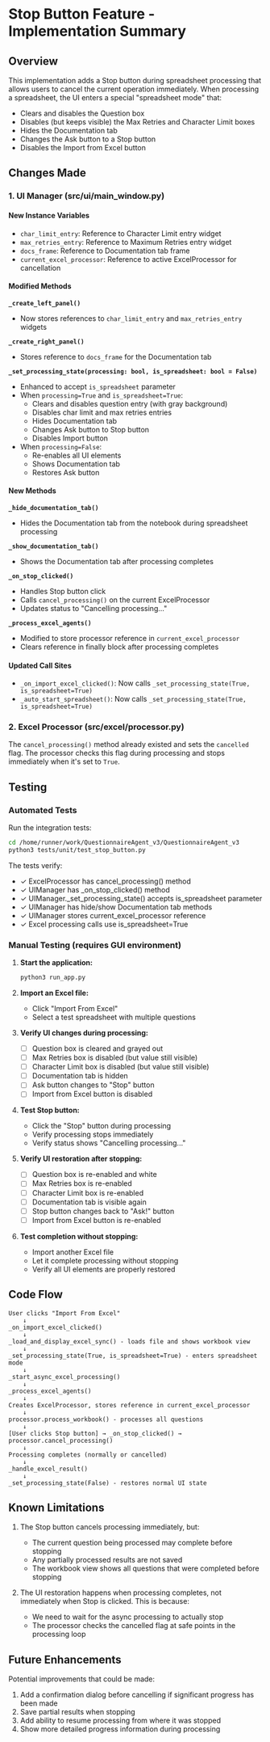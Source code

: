 # Stop Button Feature - Implementation Summary

## Overview
This implementation adds a Stop button during spreadsheet processing that allows users to cancel the current operation immediately. When processing a spreadsheet, the UI enters a special "spreadsheet mode" that:
- Clears and disables the Question box
- Disables (but keeps visible) the Max Retries and Character Limit boxes
- Hides the Documentation tab
- Changes the Ask button to a Stop button
- Disables the Import from Excel button

## Changes Made

### 1. UI Manager (src/ui/main_window.py)

#### New Instance Variables
- `char_limit_entry`: Reference to Character Limit entry widget
- `max_retries_entry`: Reference to Maximum Retries entry widget
- `docs_frame`: Reference to Documentation tab frame
- `current_excel_processor`: Reference to active ExcelProcessor for cancellation

#### Modified Methods

**`_create_left_panel()`**
- Now stores references to `char_limit_entry` and `max_retries_entry` widgets

**`_create_right_panel()`**
- Stores reference to `docs_frame` for the Documentation tab

**`_set_processing_state(processing: bool, is_spreadsheet: bool = False)`**
- Enhanced to accept `is_spreadsheet` parameter
- When `processing=True` and `is_spreadsheet=True`:
  - Clears and disables question entry (with gray background)
  - Disables char limit and max retries entries
  - Hides Documentation tab
  - Changes Ask button to Stop button
  - Disables Import button
- When `processing=False`:
  - Re-enables all UI elements
  - Shows Documentation tab
  - Restores Ask button

#### New Methods

**`_hide_documentation_tab()`**
- Hides the Documentation tab from the notebook during spreadsheet processing

**`_show_documentation_tab()`**
- Shows the Documentation tab after processing completes

**`_on_stop_clicked()`**
- Handles Stop button click
- Calls `cancel_processing()` on the current ExcelProcessor
- Updates status to "Cancelling processing..."

**`_process_excel_agents()`**
- Modified to store processor reference in `current_excel_processor`
- Clears reference in finally block after processing completes

#### Updated Call Sites
- `_on_import_excel_clicked()`: Now calls `_set_processing_state(True, is_spreadsheet=True)`
- `_auto_start_spreadsheet()`: Now calls `_set_processing_state(True, is_spreadsheet=True)`

### 2. Excel Processor (src/excel/processor.py)

The `cancel_processing()` method already existed and sets the `cancelled` flag. The processor checks this flag during processing and stops immediately when it's set to `True`.

## Testing

### Automated Tests

Run the integration tests:
```bash
cd /home/runner/work/QuestionnaireAgent_v3/QuestionnaireAgent_v3
python3 tests/unit/test_stop_button.py
```

The tests verify:
- ✓ ExcelProcessor has cancel_processing() method
- ✓ UIManager has _on_stop_clicked() method
- ✓ UIManager._set_processing_state() accepts is_spreadsheet parameter
- ✓ UIManager has hide/show Documentation tab methods
- ✓ UIManager stores current_excel_processor reference
- ✓ Excel processing calls use is_spreadsheet=True

### Manual Testing (requires GUI environment)

1. **Start the application:**
   ```bash
   python3 run_app.py
   ```

2. **Import an Excel file:**
   - Click "Import From Excel"
   - Select a test spreadsheet with multiple questions

3. **Verify UI changes during processing:**
   - [ ] Question box is cleared and grayed out
   - [ ] Max Retries box is disabled (but value still visible)
   - [ ] Character Limit box is disabled (but value still visible)
   - [ ] Documentation tab is hidden
   - [ ] Ask button changes to "Stop" button
   - [ ] Import from Excel button is disabled

4. **Test Stop button:**
   - Click the "Stop" button during processing
   - Verify processing stops immediately
   - Verify status shows "Cancelling processing..."

5. **Verify UI restoration after stopping:**
   - [ ] Question box is re-enabled and white
   - [ ] Max Retries box is re-enabled
   - [ ] Character Limit box is re-enabled
   - [ ] Documentation tab is visible again
   - [ ] Stop button changes back to "Ask!" button
   - [ ] Import from Excel button is re-enabled

6. **Test completion without stopping:**
   - Import another Excel file
   - Let it complete processing without stopping
   - Verify all UI elements are properly restored

## Code Flow

```
User clicks "Import From Excel"
    ↓
_on_import_excel_clicked()
    ↓
_load_and_display_excel_sync() - loads file and shows workbook view
    ↓
_set_processing_state(True, is_spreadsheet=True) - enters spreadsheet mode
    ↓
_start_async_excel_processing()
    ↓
_process_excel_agents()
    ↓
Creates ExcelProcessor, stores reference in current_excel_processor
    ↓
processor.process_workbook() - processes all questions
    ↓
[User clicks Stop button] → _on_stop_clicked() → processor.cancel_processing()
    ↓
Processing completes (normally or cancelled)
    ↓
_handle_excel_result()
    ↓
_set_processing_state(False) - restores normal UI state
```

## Known Limitations

1. The Stop button cancels processing immediately, but:
   - The current question being processed may complete before stopping
   - Any partially processed results are not saved
   - The workbook view shows all questions that were completed before stopping

2. The UI restoration happens when processing completes, not immediately when Stop is clicked. This is because:
   - We need to wait for the async processing to actually stop
   - The processor checks the cancelled flag at safe points in the processing loop

## Future Enhancements

Potential improvements that could be made:
1. Add a confirmation dialog before cancelling if significant progress has been made
2. Save partial results when stopping
3. Add ability to resume processing from where it was stopped
4. Show more detailed progress information during processing
